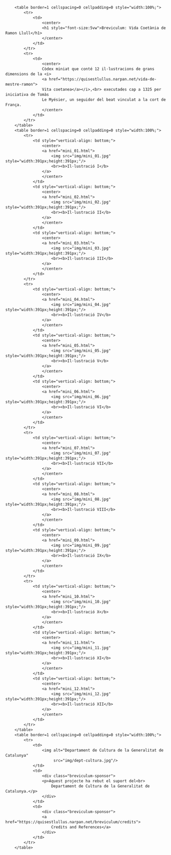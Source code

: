         <table border=1 cellspacing=0 cellpadding=0 style="width:100%;">
            <tr>
                <td>
                    <center>
                    <h1 style="font-size:5vw">Breviculum: Vida Coetània de Ramon Llull</h1>  
                    </center>
                </td>
            </tr>
            <tr>
                <td>
                    <center>
                    Còdex miniat que conté 12 il·lustracions de grans dimensions de la <i>
                    <a href="https://quisestlullus.narpan.net/vida-de-mestre-ramon">
                    Vita coetanea</a></i>,<br> executades cap a 1325 per iniciativa de Tomàs 
                    Le Myésier, un seguidor del beat vinculat a la cort de França.
                    </center>
                </td>
            </tr>
        </table>
        <table border=1 cellspacing=0 cellpadding=0 style="width:100%;">
            <tr>
                <td style="vertical-align: bottom;">
                    <center>
                    <a href="mini_01.html">
                        <img src="img/mini_01.jpg" style="width:391px;height:391px;"/>
                        <br><b>Il·lustració I</b>
                    </a>
                    </center>
                </td>
                <td style="vertical-align: bottom;">
                    <center>
                    <a href="mini_02.html">
                        <img src="img/mini_02.jpg" style="width:391px;height:391px;"/>
                        <br><b>Il·lustració II</b>
                    </a>
                    </center>
                </td>
                <td style="vertical-align: bottom;">
                    <center>
                    <a href="mini_03.html">
                        <img src="img/mini_03.jpg" style="width:391px;height:391px;"/>
                        <br><b>Il·lustració III</b>
                    </a>
                    </center>
                </td>
            </tr>
            <tr>
                <td style="vertical-align: bottom;">
                    <center>
                    <a href="mini_04.html">
                        <img src="img/mini_04.jpg" style="width:391px;height:391px;"/>
                        <br><b>Il·lustració IV</b>
                    </a>
                    </center>
                </td>
                <td style="vertical-align: bottom;">
                    <center>
                    <a href="mini_05.html">
                        <img src="img/mini_05.jpg" style="width:391px;height:391px;"/>
                        <br><b>Il·lustració V</b>
                    </a>
                    </center>
                </td>
                <td style="vertical-align: bottom;">
                    <center>
                    <a href="mini_06.html">
                        <img src="img/mini_06.jpg" style="width:391px;height:391px;"/>
                        <br><b>Il·lustració VI</b>
                    </a>
                    </center>
                </td>
            </tr>
            <tr>
                <td style="vertical-align: bottom;">
                    <center>
                    <a href="mini_07.html">
                        <img src="img/mini_07.jpg" style="width:391px;height:391px;"/>
                        <br><b>Il·lustració VII</b>
                    </a>
                    </center>
                </td>
                <td style="vertical-align: bottom;">
                    <center>
                    <a href="mini_08.html">
                        <img src="img/mini_08.jpg" style="width:391px;height:391px;"/>
                        <br><b>Il·lustració VIII</b>
                    </a>
                    </center>
                </td>
                <td style="vertical-align: bottom;">
                    <center>
                    <a href="mini_09.html">
                        <img src="img/mini_09.jpg" style="width:391px;height:391px;"/>
                        <br><b>Il·lustració IX</b>
                    </a>
                    </center>
                </td>
            </tr>
            <tr>
                <td style="vertical-align: bottom;">
                    <center>
                    <a href="mini_10.html">
                        <img src="img/mini_10.jpg" style="width:391px;height:391px;"/>
                        <br><b>Il·lustració X</b>
                    </a>
                    </center>
                </td>
                <td style="vertical-align: bottom;">
                    <center>
                    <a href="mini_11.html">
                        <img src="img/mini_11.jpg" style="width:391px;height:391px;"/>
                        <br><b>Il·lustració XI</b>
                    </a>
                    </center>
                </td>
                <td style="vertical-align: bottom;">
                    <center>
                    <a href="mini_12.html">
                        <img src="img/mini_12.jpg" style="width:391px;height:391px;"/>
                        <br><b>Il·lustració XII</b>
                    </a>
                    </center>
                </td>
            </tr>        
        </table>
        <table border=1 cellspacing=0 cellpadding=0 style="width:100%;">
            <tr>
                <td>
                    <img alt="Departament de Cultura de la Generalitat de Catalunya" 
                         src="img/dept-cultura.jpg"/>
                </td>
                <td>
                    <div class="breviculum-sponsor">                        
                    <p>Aquest projecte ha rebut el suport del<br>
                        Departament de Cultura de la Generalitat de Catalunya.</p>
                    </div>
                </td>
                <td>
                    <div class="breviculum-sponsor">                        
                    <a href="https://quisestlullus.narpan.net/breviculum/credits">
                        Credits and References</a>
                    </div>
                </td>
            </tr>
        </table>
